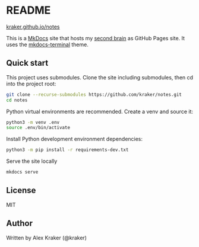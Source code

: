 # README

[kraker.github.io/notes](https://kraker.github.io/notes)

This is a [MkDocs](https://www.mkdocs.org/) site that hosts my
[second brain](https://github.com/kraker/second-brain) as GitHub Pages site. It
uses the [mkdocs-terminal](https://github.com/ntno/mkdocs-terminal) theme.

## Quick start

This project uses submodules. Clone the site including submodules, then cd into
the project root:

```bash
git clone --recurse-submodules https://github.com/kraker/notes.git
cd notes
```

Python virtual environments are recommended. Create a venv and source it:

```bash
python3 -m venv .env
source .env/bin/activate
```

Install Python development environment dependencies:

```bash
python3 -m pip install -r requirements-dev.txt
```

Serve the site locally

```bash
mkdocs serve
```

## License

MIT

## Author

Written by Alex Kraker (@kraker)
